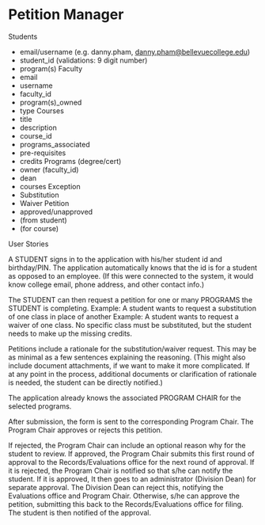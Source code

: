 # Petition Manager
Students
  - email/username (e.g. danny.pham, danny.pham@bellevuecollege.edu)
  - student_id (validations: 9 digit number)
  - program(s)
Faculty
  - email
  - username
  - faculty_id
  - program(s)_owned
  - type
Courses
  - title
  - description
  - course_id
  - programs_associated
  - pre-requisites
  - credits
Programs (degree/cert)
  - owner (faculty_id)
  - dean
  - courses
Exception
  - Substitution
  - Waiver
Petition
  - approved/unapproved
  - (from student)
  - (for course)

User Stories

A STUDENT signs in to the application with his/her student id and birthday/PIN. The application automatically knows that the id is for a student as opposed to an employee. (If this were connected to the system, it would know college email, phone address, and other contact info.)

The STUDENT can then request a petition for one or many PROGRAMS the STUDENT is completing.
Example: A student wants to request a substitution of one class in place of another
Example: A student wants to request a waiver of one class. No specific class must be substituted, but the student needs to make up the missing credits.

Petitions include a rationale for the substitution/waiver request. This may be as minimal as a few sentences explaining the reasoning. (This might also include document attachments, if we want to make it more complicated. If at any point in the process, additional documents or clarification of rationale is needed, the student can be directly notified.)

The application already knows the associated PROGRAM CHAIR for the selected programs.


After submission, the form is sent to the corresponding Program Chair. The Program Chair approves or rejects this petition.

If rejected, the Program Chair can include an optional reason why for the student to review.
If approved, the Program Chair submits this first round of approval to the Records/Evaluations office for the next round of approval.
If it is rejected, the Program Chair is notified so that s/he can notify the student.
If it is approved, It then goes to an administrator (Division Dean) for separate approval.
The Division Dean can reject this, notifying the Evaluations office and Program Chair.
Otherwise, s/he can approve the petition, submitting this back to the Records/Evaluations office for filing.
The student is then notified of the approval.
